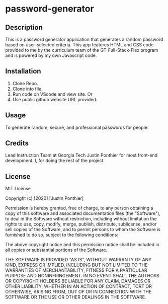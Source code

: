 # password-generator

## Description
 This is a password generator application that generates a random password based on user-selected criteria. This app features HTML and CSS code provided to me by the curriculum team of the GT-Full-Stack-Flex program and is powered by my own Javascript code.


## Installation

1. Clone Repo.
2. Clone into file.
3. Run code on VScode and view site. Or
4. Use public github website URL provided.



## Usage
To generate random, secure,  and professional passwords for people.





## Credits
Lead Instruction Team at Georgia Tech Justin Ponthier for most front-end development.
I, for doing the rest of the project.


## License

MIT License

Copyright (c) [2020] [Justin Ponthier]

Permission is hereby granted, free of charge, to any person obtaining a copy of this software and associated documentation files (the "Software"), to deal in the Software without restriction, including without limitation the rights to use, copy, modify, merge, publish, distribute, sublicense, and/or sell copies of the Software, and to permit persons to whom the Software is furnished to do so, subject to the following conditions:

The above copyright notice and this permission notice shall be included in all copies or substantial portions of the Software.

THE SOFTWARE IS PROVIDED "AS IS", WITHOUT WARRANTY OF ANY KIND, EXPRESS OR IMPLIED, INCLUDING BUT NOT LIMITED TO THE WARRANTIES OF MERCHANTABILITY, FITNESS FOR A PARTICULAR PURPOSE AND NONINFRINGEMENT. IN NO EVENT SHALL THE AUTHORS OR COPYRIGHT HOLDERS BE LIABLE FOR ANY CLAIM, DAMAGES OR OTHER LIABILITY, WHETHER IN AN ACTION OF CONTRACT, TORT OR OTHERWISE, ARISING FROM, OUT OF OR IN CONNECTION WITH THE SOFTWARE OR THE USE OR OTHER DEALINGS IN THE SOFTWARE.